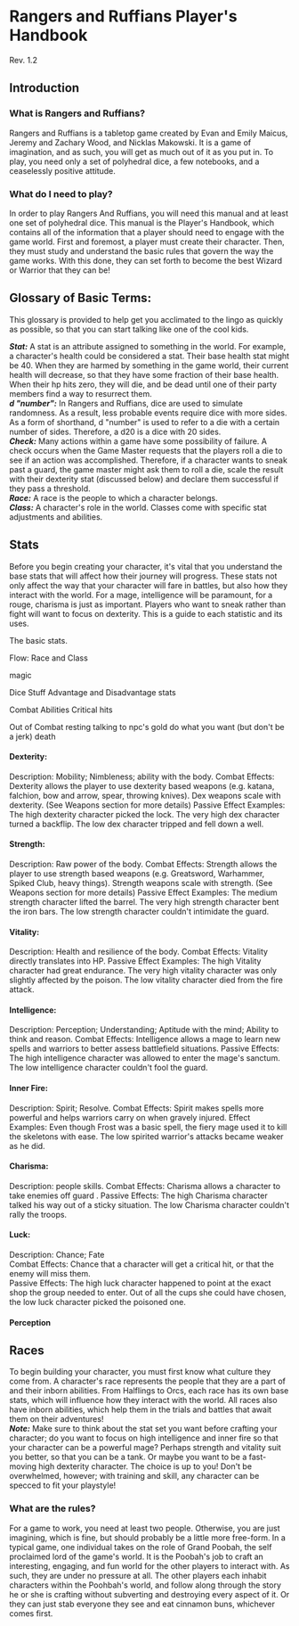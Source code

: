 # Rangers and Ruffians Player's Handbook
Rev. 1.2

## Introduction
### What is Rangers and Ruffians?
Rangers and Ruffians is a tabletop game created by Evan and Emily Maicus, Jeremy and Zachary Wood, and Nicklas Makowski. It is a game of imagination, and as such, you will get as much out of it as you put in. To play, you need only a set of polyhedral dice, a few notebooks, and a ceaselessly positive attitude.

### What do I need to play?
In order to play Rangers And Ruffians, you will need this manual and at least one set of polyhedral dice. This manual is the Player's Handbook, which contains all of the information that a player should need to engage with the game world. First and foremost, a player must create their character. Then, they must study and understand the basic rules that govern the way the game works. With this done, they can set forth to become the best Wizard or Warrior that they can be!

## Glossary of Basic Terms:
This glossary is provided to help get you acclimated to the lingo as quickly as possible, so that you can start talking like one of the cool kids.

**_Stat:_**  A stat is an attribute assigned to something in the world. For example, a character's health could be considered a stat. Their base health stat might be 40. When they are harmed by something in the game world, their current health will decrease, so that they have some fraction of their base health. When their hp hits zero, they will die, and be dead until one of their party members find a way to resurrect them.  
**_d "number":_** In Rangers and Ruffians, dice are used to simulate randomness. As a result, less probable events require dice with more sides. As a form of shorthand, d "number" is used to refer to a die with a certain number of sides. Therefore, a d20 is a dice with 20 sides.  
**_Check:_** Many actions within a game have some possibility of failure. A check occurs when the Game Master requests that the players roll a die to see if an action was accomplished. Therefore, if a character wants to sneak past a guard, the game master might ask them to roll a die, scale the result with their dexterity stat (discussed below) and declare them successful if they pass a threshold.  
**_Race:_** A race is the people to which a character belongs.  
**_Class:_** A character's role in the world. Classes come with specific stat adjustments and abilities.  

## Stats
Before you begin creating your character, it's vital that you understand the base stats that will affect how their journey will progress. These stats not only affect the way that your character will fare in battles, but also how they interact with the world. For a mage, intelligence will be paramount, for a rouge, charisma is just as important. Players who want to sneak rather than fight will want to focus on dexterity. This is a guide to each statistic and its uses.

The basic stats.

Flow:
Race and Class

 magic

Dice Stuff
 Advantage and Disadvantage
 stats

Combat
 Abilities
 Critical hits

 Out of Combat
  resting
  talking to npc's
  gold
  do what you want (but don't be a jerk)
  death

#### Dexterity:

Description: Mobility; Nimbleness; ability with the body.
Combat Effects: Dexterity allows the player to use dexterity based weapons (e.g. katana, falchion, bow and arrow, spear, throwing knives). Dex weapons scale with dexterity. (See Weapons section for more details)
Passive Effect Examples: The high dexterity character picked the lock. The very high dex character turned a backflip. The low dex character tripped and fell down a well.
#### Strength:
Description: Raw power of the body.
Combat Effects: Strength allows the player to use strength based weapons (e.g. Greatsword, Warhammer, Spiked Club, heavy things). Strength weapons scale with strength. (See Weapons section for more details)
Passive Effect Examples: The medium strength character lifted the barrel.  The very high strength character bent the iron bars. The low strength character couldn't intimidate the guard.
#### Vitality:
Description: Health and resilience of the body.
Combat Effects: Vitality directly translates into HP.
Passive Effect Examples: The high Vitality character had great endurance. The very high vitality character was only slightly affected by the poison. The low vitality character died from the fire attack.
#### Intelligence:
Description: Perception; Understanding; Aptitude with the mind; Ability to think and reason.
Combat Effects: Intelligence allows a mage to learn new spells and warriors to better assess battlefield situations.
Passive Effects: The high intelligence character was allowed to enter the mage's sanctum. The low intelligence character couldn't fool the guard.
#### Inner Fire:
Description: Spirit; Resolve.
Combat Effects: Spirit makes spells more powerful and helps warriors carry on when gravely injured.
Effect Examples: Even though Frost was a basic spell, the fiery mage used it to kill the skeletons with ease. The low spirited warrior's attacks became weaker as he did.
#### Charisma:
Description: people skills.
Combat Effects: Charisma allows a character to take enemies off guard  .
Passive Effects: The high Charisma character talked his way out of a sticky  situation. The low Charisma character couldn't rally the troops.   
#### Luck:
Description: Chance; Fate  
Combat Effects: Chance that a character will get a critical hit, or that the enemy will miss them.   
Passive Effects: The high luck character happened to point at the exact shop the group needed to enter. Out of all the cups she could have chosen, the low luck character picked the poisoned one.  
#### Perception

## Races
To begin building your character, you must first know what culture they come from. A character's race represents the people that they are a part of and their inborn abilities. From Halflings to Orcs, each race has its own base stats, which will influence how they interact with the world. All races also have inborn abilities, which help them in the trials and battles that await them on their adventures!   
**_Note:_** Make sure to think about the stat set you want before crafting your character; do you want to focus on high intelligence and inner fire so that your character can be a powerful mage? Perhaps strength and vitality suit you better, so that you can be a tank. Or maybe you want to be a fast-moving high dexterity character. The choice is up to you! Don't be overwhelmed, however; with training and skill, any character can be specced to fit your playstyle!  










### What are the rules?
For a game to work, you need at least two people. Otherwise, you are just imagining, which is fine, but should probably be a little more free-form. In a typical game, one individual takes on the role of Grand Poobah, the self proclaimed lord of the game's world. It is the Poobah's job to craft an interesting, engaging, and fun world for the other players to interact with. As such, they are under no pressure at all. The other players each inhabit characters within the Poohbah's world, and follow along through the story he or she is crafting without subverting and destroying every aspect of it. Or they can just stab everyone they see and eat cinnamon buns, whichever comes first.
